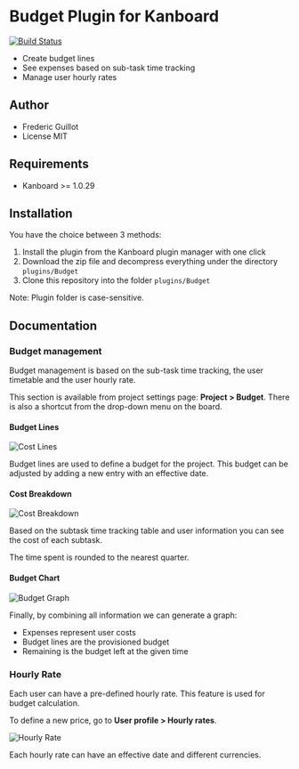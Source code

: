 Budget Plugin for Kanboard
==========================

[![Build Status](https://travis-ci.org/kanboard/plugin-budget.svg?branch=master)](https://travis-ci.org/kanboard/plugin-budget)


- Create budget lines
- See expenses based on sub-task time tracking
- Manage user hourly rates

Author
------

- Frederic Guillot
- License MIT

Requirements
------------

- Kanboard >= 1.0.29

Installation
------------

You have the choice between 3 methods:

1. Install the plugin from the Kanboard plugin manager with one click
2. Download the zip file and decompress everything under the directory `plugins/Budget`
3. Clone this repository into the folder `plugins/Budget`

Note: Plugin folder is case-sensitive.

Documentation
-------------

### Budget management

Budget management is based on the sub-task time tracking, the user timetable and the user hourly rate.

This section is available from project settings page: **Project > Budget**. There is also a shortcut from the drop-down menu on the board.

#### Budget Lines

![Cost Lines](https://cloud.githubusercontent.com/assets/323546/20451620/965a4a2e-adc9-11e6-9131-3088ce6d8d78.png)

Budget lines are used to define a budget for the project.
This budget can be adjusted by adding a new entry with an effective date.

#### Cost Breakdown

![Cost Breakdown](https://cloud.githubusercontent.com/assets/323546/20451619/9658c9ba-adc9-11e6-8dd9-97b7d01db7f2.png)

Based on the subtask time tracking table and user information you can see the cost of each subtask.

The time spent is rounded to the nearest quarter.

#### Budget Chart

![Budget Graph](https://cloud.githubusercontent.com/assets/323546/20451621/965c1110-adc9-11e6-925c-c37c5a738c26.png)

Finally, by combining all information we can generate a graph:

- Expenses represent user costs
- Budget lines are the provisioned budget
- Remaining is the budget left at the given time

### Hourly Rate

Each user can have a pre-defined hourly rate.
This feature is used for budget calculation.

To define a new price, go to **User profile > Hourly rates**.

![Hourly Rate](https://cloud.githubusercontent.com/assets/323546/20451622/965da606-adc9-11e6-9537-cd987abac06d.png)

Each hourly rate can have an effective date and different currencies.
